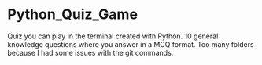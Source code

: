 # Python_Quiz_Game
Quiz you can play in the terminal created with Python. 10 general knowledge questions where you answer in a MCQ format.
Too many folders because I had some issues with the git commands.

